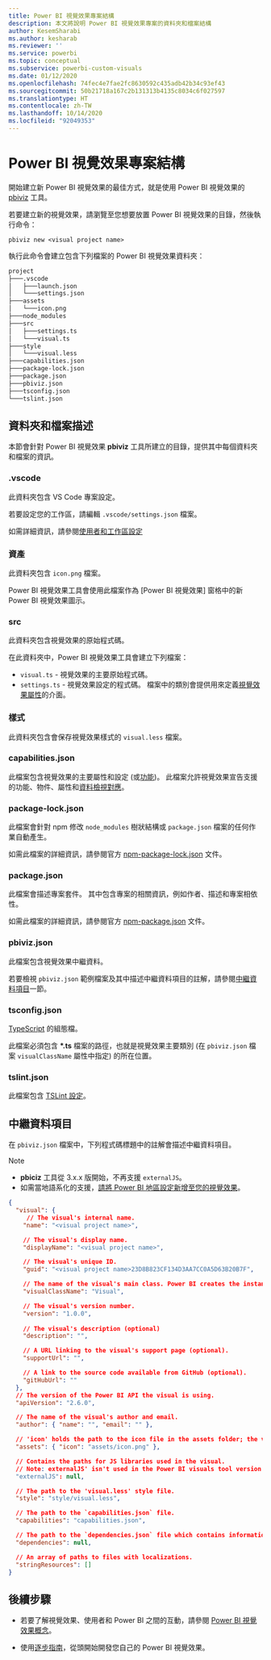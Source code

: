 ```yaml
---
title: Power BI 視覺效果專案結構
description: 本文將說明 Power BI 視覺效果專案的資料夾和檔案結構
author: KesemSharabi
ms.author: kesharab
ms.reviewer: ''
ms.service: powerbi
ms.topic: conceptual
ms.subservice: powerbi-custom-visuals
ms.date: 01/12/2020
ms.openlocfilehash: 74fec4e7fae2fc8630592c435adb42b34c93ef43
ms.sourcegitcommit: 50b21718a167c2b131313b4135c8034c6f027597
ms.translationtype: HT
ms.contentlocale: zh-TW
ms.lasthandoff: 10/14/2020
ms.locfileid: "92049353"
---
```

# <a name="power-bi-visual-project-structure"></a>Power BI 視覺效果專案結構

開始建立新 Power BI 視覺效果的最佳方式，就是使用 Power BI 視覺效果的 [pbiviz](https://www.npmjs.com/package/powerbi-visuals-tools) 工具。

若要建立新的視覺效果，請瀏覽至您想要放置 Power BI 視覺效果的目錄，然後執行命令：

`pbiviz new <visual project name>`

執行此命令會建立包含下列檔案的 Power BI 視覺效果資料夾：

```markdown
project
├───.vscode
│   ├───launch.json
│   └───settings.json
├───assets
│   └───icon.png
├───node_modules
├───src
│   ├───settings.ts
│   └───visual.ts
├───style
│   └───visual.less
├───capabilities.json
├───package-lock.json
├───package.json
├───pbiviz.json
├───tsconfig.json
└───tslint.json
```

## <a name="folder-and-file-description"></a>資料夾和檔案描述

本節會針對 Power BI 視覺效果 **pbiviz** 工具所建立的目錄，提供其中每個資料夾和檔案的資訊。  

### <a name="vscode"></a>.vscode

此資料夾包含 VS Code 專案設定。

若要設定您的工作區，請編輯 `.vscode/settings.json` 檔案。

如需詳細資訊，請參閱[使用者和工作區設定](https://code.visualstudio.com/docs/getstarted/settings)

### <a name="assets"></a>資產

此資料夾包含 `icon.png` 檔案。

Power BI 視覺效果工具會使用此檔案作為 [Power BI 視覺效果] 窗格中的新 Power BI 視覺效果圖示。

### <a name="src"></a>src

此資料夾包含視覺效果的原始程式碼。

在此資料夾中，Power BI 視覺效果工具會建立下列檔案：
* `visual.ts` - 視覺效果的主要原始程式碼。
* `settings.ts` - 視覺效果設定的程式碼。 檔案中的類別會提供用來定義[視覺效果屬性](./objects-properties.md#properties)的介面。

### <a name="style"></a>樣式

此資料夾包含會保存視覺效果樣式的 `visual.less` 檔案。

### <a name="capabilitiesjson"></a>capabilities.json

此檔案包含視覺效果的主要屬性和設定 (或[功能](./capabilities.md))。 此檔案允許視覺效果宣告支援的功能、物件、屬性和[資料檢視對應](./dataview-mappings.md)。

### <a name="package-lockjson"></a>package-lock.json

此檔案會針對 npm 修改 `node_modules` 樹狀結構或 `package.json` 檔案的任何作業自動產生。

如需此檔案的詳細資訊，請參閱官方 [npm-package-lock.json](https://docs.npmjs.com/files/package-lock.json) 文件。

### <a name="packagejson"></a>package.json

此檔案會描述專案套件。 其中包含專案的相關資訊，例如作者、描述和專案相依性。

如需此檔案的詳細資訊，請參閱官方 [npm-package.json](https://docs.npmjs.com/files/package.json.html) 文件。

### <a name="pbivizjson"></a>pbiviz.json

此檔案包含視覺效果中繼資料。

若要檢視 `pbiviz.json` 範例檔案及其中描述中繼資料項目的註解，請參閱[中繼資料項目](#metadata-entries)一節。

### <a name="tsconfigjson"></a>tsconfig.json

[TypeScript](https://www.typescriptlang.org/docs/handbook/tsconfig-json.html) 的組態檔。

此檔案必須包含 **\*.ts** 檔案的路徑，也就是視覺效果主要類別 (在 `pbiviz.json` 檔案 `visualClassName` 屬性中指定) 的所在位置。

### <a name="tslintjson"></a>tslint.json

此檔案包含 [TSLint 設定](https://palantir.github.io/tslint/usage/configuration/)。

## <a name="metadata-entries"></a>中繼資料項目

在 `pbiviz.json` 檔案中，下列程式碼標題中的註解會描述中繼資料項目。

> [!NOTE]
> * **pbiciz** 工具從 3.x.x 版開始，不再支援 `externalJS`。
> * 如需當地語系化的支援，[請將 Power BI 地區設定新增至您的視覺效果](./localization.md)。

```json
{
  "visual": {
     // The visual's internal name.
    "name": "<visual project name>",

    // The visual's display name.
    "displayName": "<visual project name>",

    // The visual's unique ID.
    "guid": "<visual project name>23D8B823CF134D3AA7CC0A5D63B20B7F",

    // The name of the visual's main class. Power BI creates the instance of this class to start using the visual in a Power BI report.
    "visualClassName": "Visual",

    // The visual's version number.
    "version": "1.0.0",
    
    // The visual's description (optional)
    "description": "",

    // A URL linking to the visual's support page (optional).
    "supportUrl": "",

    // A link to the source code available from GitHub (optional).
    "gitHubUrl": ""
  },
  // The version of the Power BI API the visual is using.
  "apiVersion": "2.6.0",

  // The name of the visual's author and email.
  "author": { "name": "", "email": "" },

  // 'icon' holds the path to the icon file in the assets folder; the visual's display icon.
  "assets": { "icon": "assets/icon.png" },

  // Contains the paths for JS libraries used in the visual.
  // Note: externalJS' isn't used in the Power BI visuals tool version 3.x.x or higher.
  "externalJS": null,

  // The path to the 'visual.less' style file.
  "style": "style/visual.less",

  // The path to the `capabilities.json` file.
  "capabilities": "capabilities.json",

  // The path to the `dependencies.json` file which contains information about R packages used in R based visuals.
  "dependencies": null,

  // An array of paths to files with localizations.
  "stringResources": []
}
```

## <a name="next-steps"></a>後續步驟

* 若要了解視覺效果、使用者和 Power BI 之間的互動，請參閱 [Power BI 視覺效果概念](./power-bi-visuals-concept.md)。

* 使用[逐步指南](./develop-circle-card.md)，從頭開始開發您自己的 Power BI 視覺效果。

